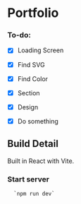 # Portfolio

### To-do:
  - [X] Loading Screen
  - [X] Find SVG
  - [X] Find Color
  - [X] Section
  - [X] Design
  - [X] Do something


## Build Detail
  Built in React with Vite.

  ### Start server
      `npm run dev`

